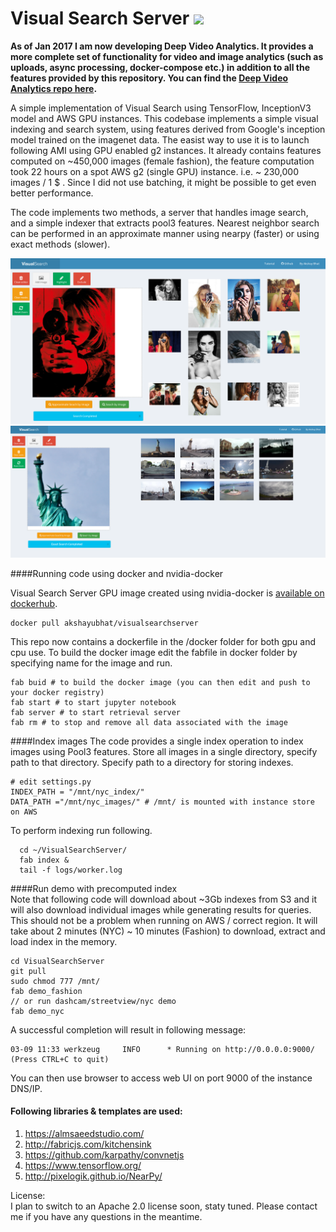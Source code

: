 Visual Search Server [![](https://images.microbadger.com/badges/image/akshayubhat/visualsearchserver.svg)](https://microbadger.com/images/akshayubhat/visualsearchserver "Get your own image badge on microbadger.com")
===============

**As of Jan 2017 I am now developing Deep Video Analytics. It provides a more complete set of functionality for video and image analytics (such as uploads, async processing, docker-compose etc.) in addition to all the features provided by this repository. You can find the [Deep Video Analytics repo here](https://github.com/akshayubhat/DeepVideoAnalytics).**

A simple implementation of Visual Search using TensorFlow, InceptionV3 model and AWS GPU instances.
This codebase implements a simple visual indexing and search system, using features derived from Google's inception 
model trained on the imagenet data. The easist way to use it is to launch following AMI using GPU enabled g2 instances.
It already contains features computed on ~450,000 images (female fashion), the feature computation took 22 hours on 
a spot AWS g2 (single GPU) instance. i.e. ~ 230,000 images / 1 $ . Since I did not use batching, it might be possible to 
get even better performance.

The code implements two methods, a server that handles image search, and a simple indexer that extracts pool3 features.
Nearest neighbor search can be performed in an approximate manner using nearpy (faster) or using exact methods (slower).
 
![UI Screenshot](appcode/static/alpha3.png "Alpha Screenshot Female Fashion")
![UI Screenshot](appcode/static/alpha4.png "Alpha Screenshot NYC, Streetview & Dashcam")

####Running code using docker and nvidia-docker

Visual Search Server GPU image created using nvidia-docker is [available on dockerhub](https://hub.docker.com/r/akshayubhat/visualsearchserver/).
```
docker pull akshayubhat/visualsearchserver
```

This repo now contains a dockerfile in the /docker folder for both gpu and cpu use.
To build the docker image edit the fabfile in docker folder by specifying name for the image and run.
``` 
fab buid # to build the docker image (you can then edit and push to your docker registry)
fab start # to start jupyter notebook 
fab server # to start retrieval server
fab rm # to stop and remove all data associated with the image
```

####Index images
The code provides a single index operation to index images using Pool3 features.
Store all images in a single directory, specify path to that directory. 
Specify path to a directory for storing indexes.   
```
# edit settings.py
INDEX_PATH = "/mnt/nyc_index/" 
DATA_PATH ="/mnt/nyc_images/" # /mnt/ is mounted with instance store on AWS
```
To perform indexing run following. 
```
  cd ~/VisualSearchServer/
  fab index &
  tail -f logs/worker.log
```

####Run demo with precomputed index  
Note that following code will download about ~3Gb indexes from S3 and it will also download individual images while generating results for queries.
This should not be a problem when running on AWS / correct region. It will take about 2 minutes (NYC) ~ 10 minutes (Fashion)  to download, extract and load index in the memory.
```
cd VisualSearchServer
git pull
sudo chmod 777 /mnt/
fab demo_fashion
// or run dashcam/streetview/nyc demo
fab demo_nyc
```
A successful completion will result in following message:
```
03-09 11:33 werkzeug     INFO      * Running on http://0.0.0.0:9000/ (Press CTRL+C to quit)
```
You can then  use browser to access web UI on port 9000 of the instance DNS/IP.

#### Following libraries & templates are used:
1. https://almsaeedstudio.com/
2. http://fabricjs.com/kitchensink
3. https://github.com/karpathy/convnetjs
4. https://www.tensorflow.org/ 
5. http://pixelogik.github.io/NearPy/

   
License:    
I plan to switch to an Apache 2.0 license soon, staty tuned. Please contact me if you have any questions in the meantime. 

